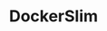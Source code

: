 ---
codehost: https://github.com/https://github.com/docker-slim/docker-slim
logohandle: dockerslim
sort: dockerslim
title: DockerSlim
website: https://dockersl.im/
---